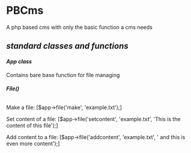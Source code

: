 # PBCms
A php based cms with only the basic function a cms needs

## _standard classes and functions_

#### _App class_
Contains bare base function for file managing

###### __File()__

Make a file:
[$app->file('make', 'example.txt');]

Set content of a file:
[$app->file('setcontent', 'example.txt', 'This is the content of this file');]

Add content to a file:
[$app->file('addcontent', 'example.txt', ' and this is even more content');]
